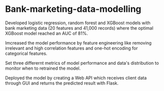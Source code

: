 # Bank-marketing-data-modelling

Developed logistic regression, random forest and XGBoost models with bank marketing data (20 features and 41,000 records) where the optimal XGBoost model reached an AUC of 81%.


Imcreased the model performance by feature engineering like removing irrelevant and high correlation features and one-hot encoding for categorical features.


Set three differernt metrics of model performance and data's distribution to monitor when to retrained the model.

Deployed the model by creating a Web API which receives client data through GUI and returns the predicted result with Flask.
